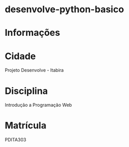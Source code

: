 # desenvolve-python-basico
# Informações
# Cidade
Projeto Desenvolve - Itabira

# Disciplina
Introdução a Programação Web

# Matrícula
PDITA303

